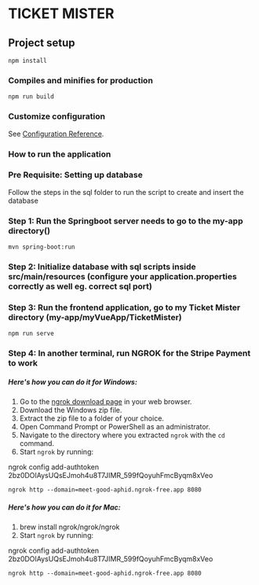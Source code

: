 # TICKET MISTER

## Project setup

```
npm install
```

### Compiles and minifies for production

```
npm run build
```

### Customize configuration

See [Configuration Reference](https://cli.vuejs.org/config/).

### How to run the application

### Pre Requisite: Setting up database

Follow the steps in the sql folder to run the script to create and insert the database


### Step 1: Run the Springboot server needs to go to the my-app directory()

```
mvn spring-boot:run
```

### Step 2: Initialize database with sql scripts inside src/main/resources (configure your application.properties correctly as well eg. correct sql port)

### Step 3: Run the frontend application, go to my Ticket Mister directory (my-app/myVueApp/TicketMister)

```
npm run serve 
```

### Step 4: In another terminal, run NGROK for the Stripe Payment to work

##### Here's how you can do it for Windows:

1. Go to the [ngrok download page]() in your web browser.
2. Download the Windows zip file.
3. Extract the zip file to a folder of your choice.
4. Open Command Prompt or PowerShell as an administrator.
5. Navigate to the directory where you extracted `ngrok` with the `cd` command.
6. Start `ngrok` by running:

ngrok config add-authtoken 2bz0DOIAysUQsEJmoh4u8T7JIMR_599fQoyuhFmcByqm8xVeo

```
ngrok http --domain=meet-good-aphid.ngrok-free.app 8080
```

##### Here's how you can do it for Mac:

1. brew install ngrok/ngrok/ngrok
2. Start `ngrok` by running:

ngrok config add-authtoken 2bz0DOIAysUQsEJmoh4u8T7JIMR_599fQoyuhFmcByqm8xVeo

```
ngrok http --domain=meet-good-aphid.ngrok-free.app 8080
```
